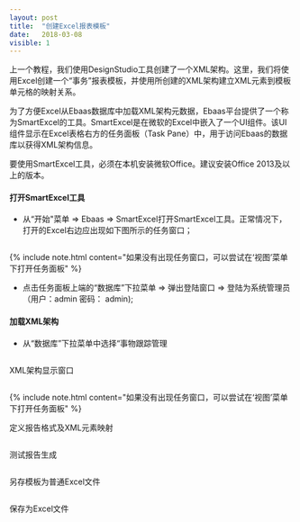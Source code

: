 ```yaml
---
layout: post
title:  "创建Excel报表模板"
date:   2018-03-08
visible: 1
---
```


上一个教程，我们使用DesignStudio工具创建了一个XML架构。这里，我们将使用Excel创建一个“事务”报表模板，并使用所创建的XML架构建立XML元素到模板单元格的映射关系。

为了方便Excel从Ebaas数据库中加载XML架构元数据，Ebaas平台提供了一个称为SmartExcel的工具。SmartExcel是在微软的Excel中嵌入了一个UI组件。该UI组件显示在Excel表格右方的任务面板（Task Pane）中，用于访问Ebaas的数据库以获得XML架构信息。

要使用SmartExcel工具，必须在本机安装微软Office。建议安装Office 2013及以上的版本。

#### 打开SmartExcel工具

* 从“开始"菜单 => Ebaas => SmartExcel打开SmartExcel工具。正常情况下，打开的Excel右边应出现如下图所示的任务窗口；

<img src="{{'/assets/img/2018-3-8-打开SmartExcel.png' | prepend: site.baseurl }}" alt="">

{% include note.html content="如果没有出现任务窗口，可以尝试在‘视图’菜单下打开任务面板" %}

* 点击任务面板上端的“数据库”下拉菜单 => 弹出登陆窗口 => 登陆为系统管理员（用户：admin 密码： admin);

#### 加载XML架构

* 从“数据库”下拉菜单中选择“事物跟踪管理
<img src="{{'/assets/img/2018-3-8-加载事务XML架构.png' | prepend: site.baseurl }}" alt="">

XML架构显示窗口

<img src="{{'/assets/img/2018-3-8-显示事务XML架构.png' | prepend: site.baseurl }}" alt="">

{% include note.html content="如果没有出现任务窗口，可以尝试在‘视图’菜单下打开任务面板" %}

定义报告格式及XML元素映射

<img src="{{'/assets/img/2018-3-8-CreateMappings.png' | prepend: site.baseurl }}" alt="">

测试报告生成

<img src="{{'/assets/img/2018-3-8-测试报告生成.png' | prepend: site.baseurl }}" alt="">

另存模板为普通Excel文件

<img src="{{'/assets/img/2018-3-8-另存为Excel模板.png' | prepend: site.baseurl }}" alt="">

保存为Excel文件

<img src="{{'/assets/img/2018-3-8-另存为普通Excel文件.png' | prepend: site.baseurl }}" alt="">



